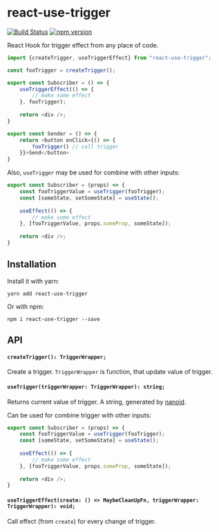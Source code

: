 # react-use-trigger

[![Build Status](https://travis-ci.org/ilyalesik/react-use-trigger.svg?branch=master)](https://travis-ci.org/ilyalesik/react-use-trigger)
[![npm version](https://img.shields.io/npm/v/react-use-trigger.svg)](https://www.npmjs.com/package/react-use-trigger)

React Hook for trigger effect from any place of code.

```javascript
import {createTrigger, useTriggerEffect} from "react-use-trigger";

const fooTrigger = createTrigger();

export const Subscriber = () => {  
    useTriggerEffect(() => {
        // make some effect
    }, fooTrigger);
  
    return <div />;
}

export const Sender = () => { 
    return <button onClick={() => {
        fooTrigger() // call trigger
    }}>Send</button>
}
```

Also, `useTrigger` may be used for combine with other inputs:
```javascript
export const Subscriber = (props) => {  
    const fooTriggerValue = useTrigger(fooTrigger);
    const [someState, setSomeState] = useState();
    
    useEffect(() => {
        // make some effect
    }, [fooTriggerValue, props.someProp, someState]);
  
    return <div />;
}
```

## Installation

Install it with yarn:

```
yarn add react-use-trigger
```

Or with npm:

```
npm i react-use-trigger --save
``` 

## API

#### `createTrigger(): TriggerWrapper;`
Create a trigger.
`TriggerWrapper` is function, that update value of trigger. 


#### `useTrigger(triggerWrapper: TriggerWrapper): string;`

Returns current value of trigger. A string, generated by [nanoid](https://github.com/ai/nanoid).

Can be used for combine trigger with other inputs:
```javascript
export const Subscriber = (props) => {  
    const fooTriggerValue = useTrigger(fooTrigger);
    const [someState, setSomeState] = useState();
    
    useEffect(() => {
        // make some effect
    }, [fooTriggerValue, props.someProp, someState]);
  
    return <div />;
}
```

#### `useTriggerEffect(create: () => MaybeCleanUpFn, triggerWrapper: TriggerWrapper): void;`

Call effect (from `create`) for every change of trigger.
